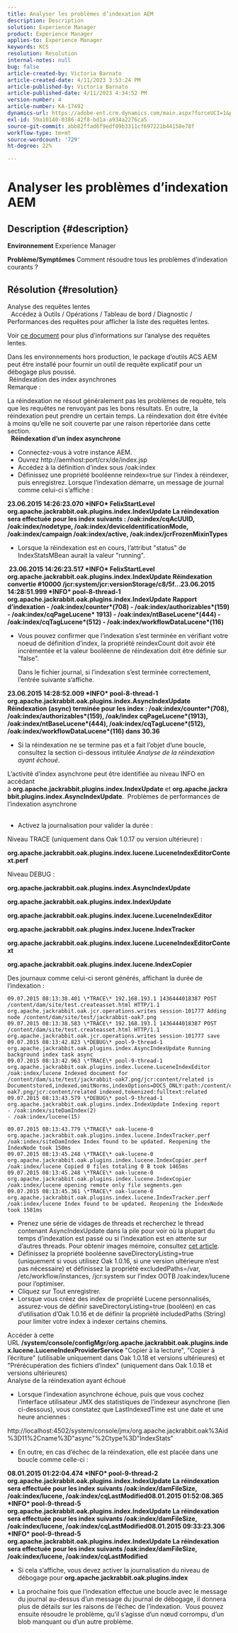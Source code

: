 ```yaml
---
title: Analyser les problèmes d’indexation AEM
description: Description
solution: Experience Manager
product: Experience Manager
applies-to: Experience Manager
keywords: KCS
resolution: Resolution
internal-notes: null
bug: false
article-created-by: Victoria Barnato
article-created-date: 4/11/2023 3:53:24 PM
article-published-by: Victoria Barnato
article-published-date: 4/11/2023 4:34:52 PM
version-number: 4
article-number: KA-17492
dynamics-url: https://adobe-ent.crm.dynamics.com/main.aspx?forceUCI=1&pagetype=entityrecord&etn=knowledgearticle&id=8ef51dfc-80d8-ed11-a7c7-6045bd006d92
exl-id: 59a10140-0386-42f8-bd1a-a934a2276ca5
source-git-commit: abb82ffad6f9edf09b3311cf697221b44158e78f
workflow-type: tm+mt
source-wordcount: '729'
ht-degree: 22%

---
```


# Analyser les problèmes d’indexation AEM

## Description {#description}

<b>Environnement</b>
Experience Manager


<b>Problème/Symptômes</b>
Comment résoudre tous les problèmes d’indexation courants ?


## Résolution {#resolution}

Analyse des requêtes lentes<br> 
Accédez à Outils / Opérations / Tableau de bord / Diagnostic / Performances des requêtes pour afficher la liste des requêtes lentes.

Voir [ce document](https://experienceleague.adobe.com/docs/?lang=fr#Troubleshooting%20indexing%20issues) pour plus d’informations sur l’analyse des requêtes lentes.

Dans les environnements hors production, le package d’outils ACS AEM peut être installé pour fournir un outil de requête explicatif pour un débogage plus poussé.
<br> Réindexation des index asynchrones<br>
Remarque :

La réindexation ne résout généralement pas les problèmes de requête, tels que les requêtes ne renvoyant pas les bons résultats. En outre, la réindexation peut prendre un certain temps. La réindexation doit être évitée à moins qu’elle ne soit couverte par une raison répertoriée dans cette section.
<br> 
<b>Réindexation d’un index asynchrone</b>

- Connectez-vous à votre instance AEM.
- Ouvrez http://aemhost:port/crx/de/index.jsp
- Accédez à la définition d’index sous /oak:index
- Définissez une propriété booléenne reindex=true sur l’index à réindexer, puis enregistrez. Lorsque l’indexation démarre, un message de journal comme celui-ci s’affiche :


<b>23.06.2015 14:26:23.070 \*INFO\* FelixStartLevel org.apache.jackrabbit.oak.plugins.index.IndexUpdate La réindexation sera effectuée pour les index suivants : /oak:index/cqAcUUID, /oak:index/nodetype, /oak:index/deviceIdentificationMode, /oak:index/campaign /oak:index/active, /oak:index/jcrFrozenMixinTypes</b>

- Lorsque la réindexation est en cours, l’attribut &quot;status&quot; de IndexStatsMBean aurait la valeur &quot;running&quot;.

<b> 23.06.2015 14:26:23.517 \*INFO\* FelixStartLevel org.apache.jackrabbit.oak.plugins.index.IndexUpdate Réindexation convertie #10000 /jcr:system/jcr:versionStorage/c8/5f...23.06.2015 14:28:51.999 \*INFO\* pool-8-thread-1 org.apache.jackrabbit.oak.plugins.index.IndexUpdate Rapport d’indexation - /oak:index/counter\*(708) - /oak:index/authorizables\*(159) - /oak:index/cqPageLucene\* 1913) - /oak:index/ntBaseLucene\*(444) - /oak:index/cqTagLucene\*(512) - /oak:index/workflowDataLucene\*(116)</b>
- Vous pouvez confirmer que l’indexation s’est terminée en vérifiant votre noeud de définition d’index, la propriété reindexCount doit avoir été incrémentée et la valeur booléenne de réindexation doit être définie sur &quot;false&quot;.

  Dans le fichier journal, si l’indexation s’est terminée correctement, l’entrée suivante s’affiche.

<b>23.06.2015 14:28:52.009 \*INFO\* pool-8-thread-1 org.apache.jackrabbit.oak.plugins.index.AsyncIndexUpdate Réindexation (async) terminée pour les index : /oak:index/counter\*(708), /oak:index/authorizables\*(159), /oak/index cqPageLucene\*(1913), /oak:index/ntBaseLucene\*(444), /oak:index/cqTagLucene\*(512), /oak:index/workflowDataLucene\*(116) dans 30.36</b>
- Si la réindexation ne se termine pas et a fait l’objet d’une boucle, consultez la section ci-dessous intitulée *Analyse de la réindexation ayant échoué*.


L’activité d’index asynchrone peut être identifiée au niveau INFO en accédant à <b>org.apache.jackrabbit.plugins.index.IndexUpdate</b> et <b>org.apache.jackrabbit.plugins.index.AsyncIndexUpdate</b>.
 Problèmes de performances de l’indexation asynchrone<br> 
- Activez la journalisation pour valider la durée :


Niveau TRACE (uniquement dans Oak 1.0.17 ou version ultérieure) :

<b>org.apache.jackrabbit.oak.plugins.index.lucene.LuceneIndexEditorContext.perf</b>

Niveau DEBUG :

<b>org.apache.jackrabbit.oak.plugins.index.AsyncIndexUpdate</b>

<b>org.apache.jackrabbit.oak.plugins.index.IndexUpdate</b>

<b>org.apache.jackrabbit.oak.plugins.index.lucene.LuceneIndexEditor</b>

<b>org.apache.jackrabbit.oak.plugins.index.lucene.IndexTracker</b>

<b>org.apache.jackrabbit.oak.plugins.index.lucene.LuceneIndexEditorContext</b>

<b>org.apache.jackrabbit.oak.plugins.index.lucene.IndexCopier</b>

Des journaux comme celui-ci seront générés, affichant la durée de l’indexation :

```
09.07.2015 08:13:38.401 \*TRACE\* 192.168.193.1 1436444018387 POST /content/dam/site/test.createasset.html HTTP/1.1 org.apache.jackrabbit.oak.jcr.operations.writes session-101777 Adding node /content/dam/site/test/jackrabbit-oak7.png
09.07.2015 08:13:38.583 \*TRACE\* 192.168.193.1 1436444018387 POST /content/dam/site/test.createasset.html HTTP/1.1 org.apache.jackrabbit.oak.jcr.operations.writes session-101777 save
09.07.2015 08:13:42.823 \*DEBUG\* pool-9-thread-1 org.apache.jackrabbit.oak.plugins.index.AsyncIndexUpdate Running background index task async
09.07.2015 08:13:42.963 \*TRACE\* pool-9-thread-1 org.apache.jackrabbit.oak.plugins.index.lucene.LuceneIndexEditor /oak:index/lucene Indexed document for /content/dam/site/test/jackrabbit-oak7.png/jcr:content/related is Documentstored,indexed,omitNorms,indexOptions=DOCS_ONLY:path:/content/dam/site/test/jackrabbit-oak7.png/jcr:content/related indexed,tokenized:fulltext:related
09.07.2015 08:13:43.579 \*DEBUG\* pool-9-thread-1 org.apache.jackrabbit.oak.plugins.index.IndexUpdate Indexing report
- /oak:index/siteDamIndex(2)
- /oak:index/lucene(15)
```

```
09.07.2015 08:13:43.779 \*TRACE\* oak-lucene-0 org.apache.jackrabbit.oak.plugins.index.lucene.IndexTracker.perf /oak:index/siteDamIndex Index found to be updated. Reopening the IndexNode took 150ms
09.07.2015 08:13:45.248 \*TRACE\* oak-lucene-0 org.apache.jackrabbit.oak.plugins.index.lucene.IndexCopier.perf /oak:index/lucene Copied 0 files totaling 0 B took 1465ms
09.07.2015 08:13:45.248 \*TRACE\* oak-lucene-0 org.apache.jackrabbit.oak.plugins.index.lucene.IndexCopier /oak:index/lucene opening remote only file segments.gen
09.07.2015 08:13:45.361 \*TRACE\* oak-lucene-0 org.apache.jackrabbit.oak.plugins.index.lucene.IndexTracker.perf /oak:index/lucene Index found to be updated. Reopening the IndexNode took 1581ms
```

- Prenez une série de vidages de threads et recherchez le thread contenant AsyncIndexUpdate dans la pile pour voir où la plupart du temps d’indexation est passé ou si l’indexation est en attente sur d’autres threads. Pour obtenir images mémoire, consultez [cet article](https://experienceleague.adobe.com/docs/experience-cloud-kcs/kbarticles/KA-17452.html).
- Définissez la propriété booléenne saveDirectoryListing=true (uniquement si vous utilisez Oak 1.0.16, si une version ultérieure n’est pas nécessaire) et définissez la propriété excludedPaths=/var, /etc/workflow/instances, /jcr:system sur l’index OOTB /oak:index/lucene pour l’optimiser.
- Cliquez sur Tout enregistrer.
- Lorsque vous créez des index de propriété Lucene personnalisés, assurez-vous de définir saveDirectoryListing=true (booléen) en cas d’utilisation d’Oak 1.0.16 et de définir la propriété includedPaths (String) pour limiter votre index à indexer certains chemins.


Accéder à cette URL <b>/system/console/configMgr/org.apache.jackrabbit.oak.plugins.index.lucene.LuceneIndexProviderService</b> &quot;Copier à la lecture&quot;, &quot;Copier à l’écriture&quot; (utilisable uniquement dans Oak 1.0.18 et versions ultérieures) et &quot;Prérécupération des fichiers d’index&quot; (uniquement dans Oak 1.0.18 et versions ultérieures)
<br>Analyse de la réindexation ayant échoué<br>
- Lorsque l’indexation asynchrone échoue, puis que vous cochez l’interface utilisateur JMX des statistiques de l’indexeur asynchrone (lien ci-dessous), vous constatez que LastIndexedTime est une date et une heure anciennes :


http://localhost:4502/system/console/jmx/org.apache.jackrabbit.oak%3Aid%3D11%2Cname%3D&quot;async&quot;%2Ctype%3D&quot;IndexStats&quot;

- En outre, en cas d’échec de la réindexation, elle est placée dans une boucle comme celle-ci :


<b>08.01.2015 01:22:04.474 \*INFO\* pool-9-thread-2 org.apache.jackrabbit.oak.plugins.index.IndexUpdate La réindexation sera effectuée pour les index suivants /oak:index/damFileSize, /oak:index/lucene, /oak:index/cqLastModified08.01.2015 01:52:08.365 \*INFO\* pool-9-thread-5 org.apache.jackrabbit.oak.plugins.index.IndexUpdate La réindexation sera effectuée pour les index suivants /oak:index/damFileSize, /oak:index/lucene, /oak:index/cqLastModified08.01.2015 09:33:23.306 \*INFO\* pool-9-thread-5 org.apache.jackrabbit.oak.plugins.index.IndexUpdate La réindexation sera effectuée pour les index suivants /oak:index/damFileSize, /oak:index/lucene, /oak:index/cqLastModified</b>

- Si cela s’affiche, vous devez activer la journalisation du niveau de débogage pour <b>org.apache.jackrabbit.oak.plugins.index</b>


- La prochaine fois que l’indexation effectue une boucle avec le message du journal au-dessus d’un message du journal de débogage, il donnera plus de détails sur les raisons de l’échec de l’indexation.  Vous pouvez ensuite résoudre le problème, qu’il s’agisse d’un nœud corrompu, d’un blob manquant ou d’un autre problème.
